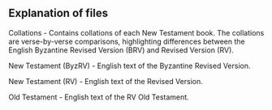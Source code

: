## Explanation of files

Collations - Contains collations of each New Testament book. The collations are verse-by-verse comparisons, highlighting differences between the English Byzantine Revised Version (BRV) and Revised Version (RV).

New Testament (ByzRV) - English text of the Byzantine Revised Version.

New Testament (RV) - English text of the Revised Version.

Old Testament - English text of the RV Old Testament.
